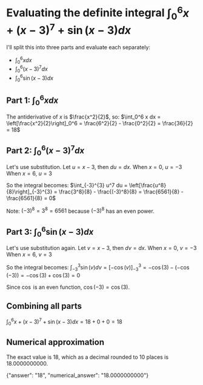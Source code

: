 # Evaluating the definite integral $\int_0^6 x+(x-3)^7+\sin(x-3)dx$

I'll split this into three parts and evaluate each separately:
- $\int_0^6 x dx$
- $\int_0^6 (x-3)^7 dx$
- $\int_0^6 \sin(x-3) dx$

## Part 1: $\int_0^6 x dx$

The antiderivative of $x$ is $\frac{x^2}{2}$, so:
$\int_0^6 x dx = \left[\frac{x^2}{2}\right]_0^6 = \frac{6^2}{2} - \frac{0^2}{2} = \frac{36}{2} = 18$

## Part 2: $\int_0^6 (x-3)^7 dx$

Let's use substitution. Let $u = x-3$, then $du = dx$.
When $x = 0$, $u = -3$
When $x = 6$, $u = 3$

So the integral becomes:
$\int_{-3}^{3} u^7 du = \left[\frac{u^8}{8}\right]_{-3}^{3} = \frac{3^8}{8} - \frac{(-3)^8}{8} = \frac{6561}{8} - \frac{6561}{8} = 0$

Note: $(-3)^8 = 3^8 = 6561$ because $(-3)^8$ has an even power.

## Part 3: $\int_0^6 \sin(x-3) dx$

Let's use substitution again. Let $v = x-3$, then $dv = dx$.
When $x = 0$, $v = -3$
When $x = 6$, $v = 3$

So the integral becomes:
$\int_{-3}^{3} \sin(v) dv = \left[-\cos(v)\right]_{-3}^{3} = -\cos(3) - (-\cos(-3)) = -\cos(3) + \cos(3) = 0$

Since $\cos$ is an even function, $\cos(-3) = \cos(3)$.

## Combining all parts

$\int_0^6 x+(x-3)^7+\sin(x-3)dx = 18 + 0 + 0 = 18$

## Numerical approximation

The exact value is 18, which as a decimal rounded to 10 places is 18.0000000000.

{"answer": "18", "numerical_answer": "18.0000000000"}